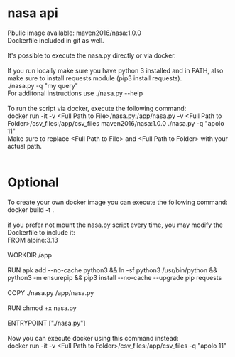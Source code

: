 # nasa api

Pbulic image available: maven2016/nasa:1.0.0</br>
Dockerfile included in git as well.</br>
</br>
It's possible to execute the nasa.py directly or via docker.</br>
</br>
If you run locally make sure you have python 3 installed and in PATH, also make sure to install requests module (pip3 install requests).</br>
./nasa.py -q "my query"</br>
For additonal instructions use ./nasa.py --help</br>
</br>
To run the script via docker, execute the following command:</br>
docker run -it -v \<Full Path to File\>/nasa.py:/app/nasa.py -v \<Full Path to Folder\>/csv_files:/app/csv_files maven2016/nasa:1.0.0 ./nasa.py -q "apolo 11"</br>
Make sure to replace \<Full Path to File\> and \<Full Path to Folder\> with your actual path.</br>
</br>
# Optional
To create your own docker image you can execute the following command:</br>
docker build -t <your tag> . </br>
</br>
if you prefer not mount the nasa.py script every time, you may modify the Dockerfile to include it:</br>
FROM alpine:3.13</br>
</br>
WORKDIR /app</br>
</br>
RUN apk add --no-cache python3 && ln -sf python3 /usr/bin/python && python3 -m ensurepip && pip3 install --no-cache --upgrade pip requests</br>
</br>
COPY ./nasa.py /app/nasa.py  </br>
</br>
RUN chmod +x nasa.py </br>
</br>
ENTRYPOINT ["./nasa.py"]
</br>
</br>
Now you can execute docker using this command instead:</br>
docker run -it -v \<Full Path to Folder\>/csv_files:/app/csv_files <your docker image:tag> -q "apolo 11"
